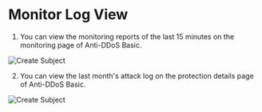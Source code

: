 # Monitor Log View

1. You can view the monitoring reports of the last 15 minutes on the monitoring page of Anti-DDoS Basic.

![Create Subject](https://github.com/jdcloudcom/cn/blob/edit/image/Basic%20Anti-DDos/report01.png)

2. You can view the last month's attack log on the protection details page of Anti-DDoS Basic.

![Create Subject](https://github.com/jdcloudcom/cn/blob/edit/image/Basic%20Anti-DDos/report02.png)
